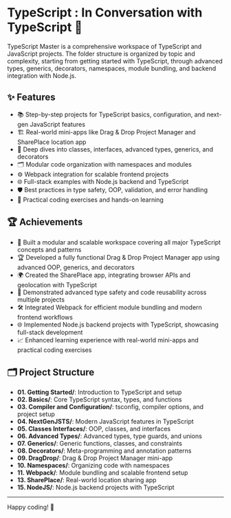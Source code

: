 # TypeScript : In Conversation with TypeScript 🦕

TypeScript Master is a comprehensive workspace of TypeScript and JavaScript projects. The folder structure is organized by topic and complexity, starting from getting started with TypeScript, through advanced types, generics, decorators, namespaces, module bundling, and backend integration with Node.js.

## ✨ Features

- 📚 Step-by-step projects for TypeScript basics, configuration, and next-gen JavaScript features
- 🏗️ Real-world mini-apps like Drag & Drop Project Manager and SharePlace location app
- 🧩 Deep dives into classes, interfaces, advanced types, generics, and decorators
- 🗂️ Modular code organization with namespaces and modules
- ⚙️ Webpack integration for scalable frontend projects
- 🌐 Full-stack examples with Node.js backend and TypeScript
- 🛡️ Best practices in type safety, OOP, validation, and error handling
- 🚀 Practical coding exercises and hands-on learning

## 🏆 Achievements

- 🧩 Built a modular and scalable workspace covering all major TypeScript concepts and patterns
- 🏆 Developed a fully functional Drag & Drop Project Manager app using advanced OOP, generics, and decorators
- 🌍 Created the SharePlace app, integrating browser APIs and geolocation with TypeScript
- 🔄 Demonstrated advanced type safety and code reusability across multiple projects
- 🛠️ Integrated Webpack for efficient module bundling and modern frontend workflows
- 🌐 Implemented Node.js backend projects with TypeScript, showcasing full-stack development
- 📈 Enhanced learning experience with real-world mini-apps and practical coding exercises

## 🗂️ Project Structure

- **01. Getting Started/**: Introduction to TypeScript and setup
- **02. Basics/**: Core TypeScript syntax, types, and functions
- **03. Compiler and Configuration/**: tsconfig, compiler options, and project setup
- **04. NextGenJSTS/**: Modern JavaScript features in TypeScript
- **05. Classes Interfaces/**: OOP, classes, and interfaces
- **06. Advanced Types/**: Advanced types, type guards, and unions
- **07. Generics/**: Generic functions, classes, and constraints
- **08. Decorators/**: Meta-programming and annotation patterns
- **09. DragDrop/**: Drag & Drop Project Manager mini-app
- **10. Namespaces/**: Organizing code with namespaces
- **11. Webpack/**: Module bundling and scalable frontend setup
- **13. SharePlace/**: Real-world location sharing app
- **15. NodeJS/**: Node.js backend projects with TypeScript

---

Happy coding! 🎉
